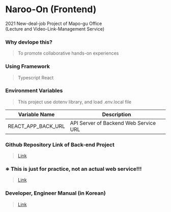 # Naroo-On (Frontend)

<p>
2021 New-deal-job Project of Mapo-gu Office<br/>
(Lecture and Video-Link-Management Service)
</p>

### Why devlope this?

> To promote collaborative hands-on experiences

### Using Framework

> Typescript
> React

### Environment Variables

> This project use dotenv library, and load .env.local file

| Variable Name      | Description                           |
| ------------------ | ------------------------------------- |
| REACT_APP_BACK_URL | API Server of Backend Web Service URL |

### Github Repository Link of Back-end Project

> [Link](https://github.com/konerds/naroo-on-backend)

### ※ This is just for practice, not an actual web service!!!

> [Link](https://naroo-on-frontend-dot-macro-market-370703.du.r.appspot.com)

### Developer, Engineer Manual (in Korean)

> [Link](https://cdn.discordapp.com/attachments/943123016659922977/1059857891256967318/naroo-on-manual-211028.pdf)
